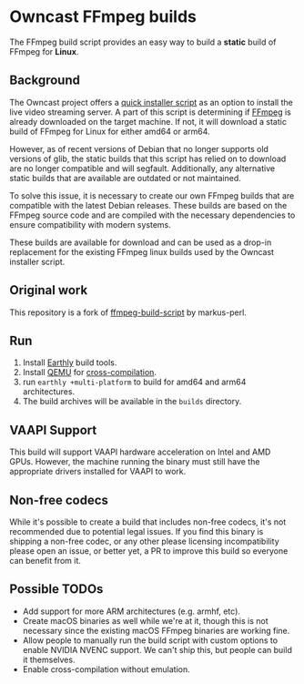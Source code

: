 # Owncast FFmpeg builds

The FFmpeg build script provides an easy way to build a **static** build of FFmpeg for **Linux**.

## Background

The Owncast project offers a [quick installer script](https://owncast.online/quickstart/installer/) as an option to install the live video streaming server. A part of this script is determining if [FFmpeg](https://ffmpeg.org/) is already downloaded on the target machine. If not, it will download a static build of FFmpeg for Linux for either amd64 or arm64.

However, as of recent versions of Debian that no longer supports old versions of glib, the static builds that this script has relied on to download are no longer compatible and will segfault. Additionally, any alternative static builds that are available are outdated or not maintained.

To solve this issue, it is necessary to create our own FFmpeg builds that are compatible with the latest Debian releases. These builds are based on the FFmpeg source code and are compiled with the necessary dependencies to ensure compatibility with modern systems.

These builds are available for download and can be used as a drop-in replacement for the existing FFmpeg linux builds used by the Owncast installer script.

## Original work

This repository is a fork of [ffmpeg-build-script](https://github.com/markus-perl/ffmpeg-build-script) by markus-perl.

## Run

1. Install [Earthly](https://earthly.dev/get-earthly) build tools.
2. Install [QEMU](https://www.qemu.org/download/) for [cross-compilation](https://docs.earthly.dev/docs/guides/multi-platform#prerequisites-for-emulation).
3. run `earthly +multi-platform` to build for amd64 and arm64 architectures.
4. The build archives will be available in the `builds` directory.

## VAAPI Support

This build will support VAAPI hardware acceleration on Intel and AMD GPUs. However, the machine running the binary must still have the appropriate drivers installed for VAAPI to work.

## Non-free codecs

While it's possible to create a build that includes non-free codecs, it's not recommended due to potential legal issues. If you find this binary is shipping a non-free codec, or any other please licensing incompatibility please open an issue, or better yet, a PR to improve this build so everyone can benefit from it.

## Possible TODOs

- Add support for more ARM architectures (e.g. armhf, etc).
- Create macOS binaries as well while we're at it, though this is not necessary since the existing macOS FFmpeg binaries are working fine.
- Allow people to manually run the build script with custom options to enable NVIDIA NVENC support. We can't ship this, but people can build it themselves.
- Enable cross-compilation without emulation.
